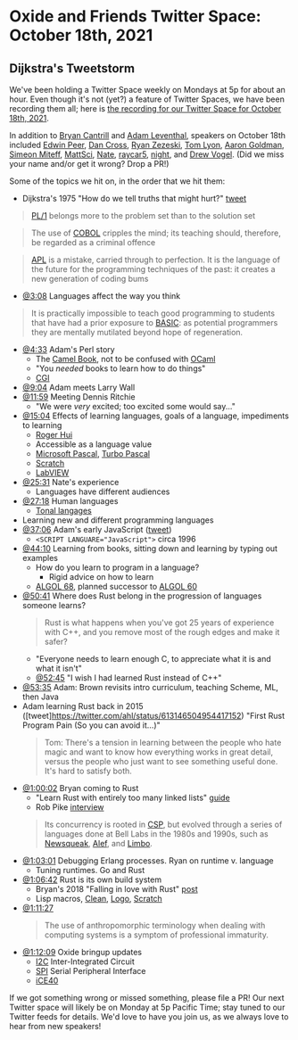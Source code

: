 # Oxide and Friends Twitter Space: October 18th, 2021

## Dijkstra's Tweetstorm

We've been holding a Twitter Space weekly on Mondays at 5p for about an hour.
Even though it's not (yet?) a feature of Twitter Spaces, we have been
recording them all; here is
[the recording for our Twitter Space for October 18th, 2021](https://youtu.be/D-Uzo7M-ioQ).

In addition to
[Bryan Cantrill](https://twitter.com/bcantrill) and
[Adam Leventhal](https://twitter.com/ahl),
speakers on October 18th included
[Edwin Peer](https://twitter.com/EdwinPeer),
[Dan Cross](https://twitter.com/DanCrossNYC),
[Ryan Zezeski](https://twitter.com/rzezeski),
[Tom Lyon](https://twitter.com/aka_pugs),
[Aaron Goldman](https://twitter.com/aarondgoldman),
[Simeon Miteff](https://twitter.com/simeonmiteff),
[MattSci](https://twitter.com/MattSci2),
[Nate](https://twitter.com/perlhack),
[raycar5](https://twitter.com/raycar5),
[night](https://twitter.com/0xCLI),
and [Drew Vogel](https://twitter.com/drewonpaper).
(Did we miss your name and/or get it wrong? Drop a PR!)

Some of the topics we hit on, in the order that we hit them:

- Dijkstra's 1975 "How do we tell truths that might hurt?"
  [tweet](https://twitter.com/bcantrill/status/1449865842091442181)
> [PL/1](https://en.wikipedia.org/wiki/PL/I)
> belongs more to the problem set than to the solution set

> The use of [COBOL](https://en.wikipedia.org/wiki/COBOL) cripples the mind;
> its teaching should, therefore, be regarded as a criminal offence

> [APL](https://en.wikipedia.org/wiki/APL_(programming_language)) is a
> mistake, carried through to perfection. It is the language of the future for
> the programming techniques of the past: it creates a
> new generation of coding bums
- [@3:08](https://youtu.be/D-Uzo7M-ioQ?t=188) Languages affect the way you think
> It is practically impossible to teach good programming to students that have
> had a prior exposure to [BASIC](https://en.wikipedia.org/wiki/BASIC):
> as potential programmers they are mentally mutilated beyond hope of regeneration.
- [@4:33](https://youtu.be/D-Uzo7M-ioQ?t=273) Adam's Perl story
  - The [Camel Book](https://en.wikipedia.org/wiki/Programming_Perl),
    not to be confused with [OCaml](https://en.wikipedia.org/wiki/OCaml)
  - "You _needed_ books to learn how to do things"
  - [CGI](https://en.wikipedia.org/wiki/Common_Gateway_Interface)
- [@9:04](https://youtu.be/D-Uzo7M-ioQ?t=544) Adam meets Larry Wall
- [@11:59](https://youtu.be/D-Uzo7M-ioQ?t=719) Meeting Dennis Ritchie
  - "We were _very_ excited; too excited some would say..."
- [@15:04](https://youtu.be/D-Uzo7M-ioQ?t=904)
  Effects of learning languages, goals of a language, impediments to learning
  - [Roger Hui](https://en.wikipedia.org/wiki/Roger_Hui)
  - Accessible as a language value
  - [Microsoft Pascal](https://en.wikipedia.org/wiki/Microsoft_Pascal),
    [Turbo Pascal](https://en.wikipedia.org/wiki/Turbo_Pascal)
  - [Scratch](https://en.wikipedia.org/wiki/Scratch_(programming_language))
  - [LabVIEW](https://en.wikipedia.org/wiki/LabVIEW)
- [@25:31](https://youtu.be/D-Uzo7M-ioQ?t=1531) Nate's experience
  - Languages have different audiences
- [@27:18](https://youtu.be/D-Uzo7M-ioQ?t=1638) Human languages
  - [Tonal langages](https://en.wikipedia.org/wiki/Tone_(linguistics))
- Learning new and different programming languages
- [@37:06](https://youtu.be/D-Uzo7M-ioQ?t=2226) Adam's early JavaScript
  ([tweet](https://twitter.com/ahl/status/1450268016650842113))
  - `<SCRIPT LANGUARE="JavaScript">` circa 1996
- [@44:10](https://youtu.be/D-Uzo7M-ioQ?t=2650)
  Learning from books, sitting down and learning by typing out examples
  - How do you learn to program in a language?
    - Rigid advice on how to learn
  - [ALGOL 68](https://en.wikipedia.org/wiki/ALGOL_68), planned successor
    to [ALGOL 60](https://en.wikipedia.org/wiki/ALGOL_60)
- [@50:41](https://youtu.be/D-Uzo7M-ioQ?t=3041)
  Where does Rust belong in the progression of languages someone learns?
  > Rust is what happens when you've got 25 years of experience with C++,
  > and you remove most of the rough edges and make it safer?
  - "Everyone needs to learn enough C, to appreciate
    what it is and what it isn't"
  - [@52:45](https://youtu.be/D-Uzo7M-ioQ?t=3165) "I wish I had learned
    Rust instead of C++"
- [@53:35](https://youtu.be/D-Uzo7M-ioQ?t=3215)
  Adam: Brown revisits intro curriculum, teaching Scheme, ML, then Java
- Adam learning Rust back in 2015
  ([tweet]https://twitter.com/ahl/status/613146504954417152)
  "First Rust Program Pain (So you can avoid it…)"
  > Tom: There's a tension in learning between the people who hate magic
  > and want to know how everything works in great detail, versus
  > the people who just want to see something useful done.
  > It's hard to satisfy both.
- [@1:00:02](https://youtu.be/D-Uzo7M-ioQ?t=3602) Bryan coming to Rust
  - "Learn Rust with entirely too many linked lists"
    [guide](https://rust-unofficial.github.io/too-many-lists/)
  - Rob Pike [interview](https://www.red-gate.com/simple-talk/opinion/geek-of-the-week/rob-pike-geek-of-the-week/)
  > Its concurrency is rooted in
  > [CSP](https://en.wikipedia.org/wiki/Communicating_sequential_processes),
  > but evolved through a series of
  > languages done at Bell Labs in the 1980s and 1990s, such as
  > [Newsqueak](https://en.wikipedia.org/wiki/Newsqueak),
  > [Alef](https://en.wikipedia.org/wiki/Alef_(programming_language)), and
  > [Limbo](https://en.wikipedia.org/wiki/Limbo_(programming_language)).
- [@1:03:01](https://youtu.be/D-Uzo7M-ioQ?t=3781)
  Debugging Erlang processes. Ryan on runtime v. language
  - Tuning runtimes. Go and Rust
- [@1:06:42](https://youtu.be/D-Uzo7M-ioQ?t=4002) Rust is its own build system
  - Bryan's 2018 "Falling in love with Rust"
    [post](http://dtrace.org/blogs/bmc/2018/09/18/falling-in-love-with-rust/)
  - Lisp macros, [Clean](https://en.wikipedia.org/wiki/Clean_(programming_language)),
    [Logo](https://en.wikipedia.org/wiki/Logo_(programming_language)),
    [Scratch](https://en.wikipedia.org/wiki/Scratch_(programming_language))
- [@1:11:27](https://youtu.be/D-Uzo7M-ioQ?t=4287)
  > The use of anthropomorphic terminology when dealing with computing
  > systems is a symptom of professional immaturity.
- [@1:12:09](https://youtu.be/D-Uzo7M-ioQ?t=4329)
  Oxide bringup updates
  - [I2C](https://en.wikipedia.org/wiki/I%C2%B2C) Inter-Integrated Circuit
  - [SPI](https://en.wikipedia.org/wiki/Serial_Peripheral_Interface)
    Serial Peripheral Interface
  - [iCE40](https://en.wikipedia.org/wiki/ICE_(FPGA)#iCE40_(40_nm))

If we got something wrong or missed something, please file a PR!
Our next Twitter space will likely be on Monday at 5p Pacific Time; stay tuned
to our Twitter feeds for details.  We'd love to have you join us, as we
always love to hear from new speakers!

